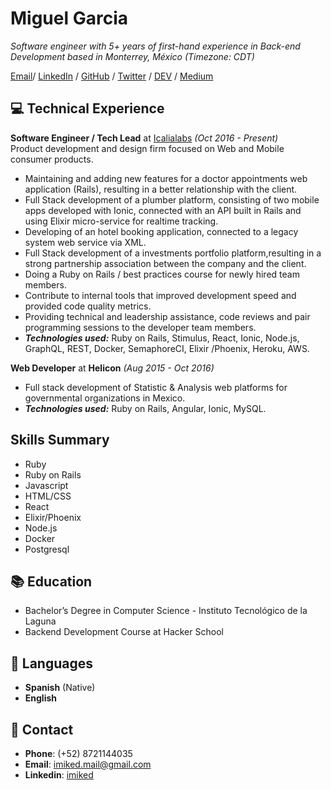 # Miguel Garcia 

_Software engineer with 5+ years of first-hand experience in Back-end Development based in Monterrey, México (Timezone: CDT)_<br>

[Email](mailto:imiked.mail@gmail.com)/ [LinkedIn](https://www.linkedin.com/in/imiked/) / [GitHub](https://github.com/miguejs/) / [Twitter](https://twitter.com/imikedd/) / [DEV](https://dev.to/miguejs/) / [Medium](https://medium.com/@imiked)

## 💻 Technical Experience

**Software Engineer / Tech Lead** at [Icalialabs](http://icalialabs.com/) _(Oct 2016 - Present)_ <br>
Product development and design firm focused on Web and Mobile consumer products.
  - Maintaining and adding new features for a doctor appointments web application (Rails), resulting in a better relationship with the client.
  - Full Stack development of a plumber platform, consisting of two mobile apps developed with Ionic, connected with an API built in Rails and using Elixir micro-service for realtime tracking.
  - Developing of  an hotel booking application, connected to a legacy system web service via XML.
  - Full Stack development of a investments portfolio platform,resulting in a strong partnership association between the company and the client.
  - Doing a Ruby on Rails / best practices course for newly hired team members.
  - Contribute to internal tools  that improved development speed and provided code quality metrics.  
  - Providing technical and leadership assistance, code reviews and pair programming sessions to the developer team members.
  - **_Technologies used:_** Ruby on Rails, Stimulus, React, Ionic, Node.js, GraphQL, REST, Docker, SemaphoreCI, Elixir /Phoenix, Heroku, AWS.

**Web Developer** at **Helicon** _(Aug 2015 - Oct 2016)_ <br>

- Full stack development of  Statistic & Analysis web platforms for governmental organizations in Mexico.
 - **_Technologies used:_** Ruby on Rails, Angular, Ionic, MySQL.
 
## Skills Summary
  - Ruby
  - Ruby on Rails 
  - Javascript
  - HTML/CSS
  - React
  - Elixir/Phoenix
  - Node.js
  - Docker 
  - Postgresql

## 📚 Education

- Bachelor’s Degree in Computer Science - Instituto Tecnológico de la Laguna
- Backend Development Course at Hacker School

## 💬 Languages
 * **Spanish** (Native)
 * **English**

## 📧 Contact
- **Phone**: (+52) 8721144035
- **Email**: [imiked.mail@gmail.com](mailto:imiked.mail@gmail.com)
- **Linkedin**: [imiked](https://www.linkedin.com/in/imiked/)